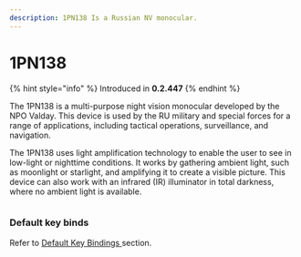 ```yaml
---
description: 1PN138 Is a Russian NV monocular.
---
```


# 1PN138

{% hint style="info" %}
Introduced in **0.2.447**
{% endhint %}

The 1PN138 is a multi-purpose night vision monocular developed by the NPO Valday. This device is used by the RU military and special forces for a range of applications, including tactical operations, surveillance, and navigation.

The 1PN138 uses light amplification technology to enable the user to see in low-light or nighttime conditions. It works by gathering ambient light, such as moonlight or starlight, and amplifying it to create a visible picture. This device can also work with an infrared (IR) illuminator in total darkness, where no ambient light is available.

<figure><img src="../../../../.gitbook/assets/1pn138_video001_test 6.gif" alt=""><figcaption></figcaption></figure>

### Default key binds

Refer to [Default Key Bindings ](../../general-systems/default-key-binds.md)section.
